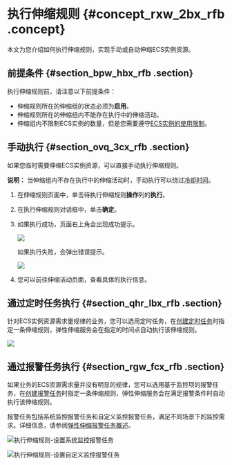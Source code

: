 # 执行伸缩规则 {#concept_rxw_2bx_rfb .concept}

本文为您介绍如何执行伸缩规则，实现手动或自动伸缩ECS实例资源。

## 前提条件 {#section_bpw_hbx_rfb .section}

执行伸缩规则前，请注意以下前提条件：

-   伸缩规则所在的伸缩组的状态必须为**启用**。
-   伸缩规则所在的伸缩组内不能存在执行中的伸缩活动。
-   伸缩组内不限制ECS实例的数量，但是您需要遵守[ECS实例的使用限制](../../../../../intl.zh-CN/产品简介/使用限制.md#)。

## 手动执行 {#section_ovq_3cx_rfb .section}

如果您临时需要伸缩ECS实例资源，可以直接手动执行伸缩规则。

**说明：** 当伸缩组内不存在执行中的伸缩活动时，手动执行可以绕过[冷却时间](intl.zh-CN/用户指南/使用须知/冷却时间.md#)。

1.  在伸缩规则页面中，单击待执行伸缩规则**操作**列的**执行**。
2.  在执行伸缩规则对话框中，单击**确定**。
3.  如果执行成功，页面右上角会出现成功提示。

    ![](http://static-aliyun-doc.oss-cn-hangzhou.aliyuncs.com/assets/img/40579/155531894821704_zh-CN.png)

    如果执行失败，会弹出错误提示。

    ![](http://static-aliyun-doc.oss-cn-hangzhou.aliyuncs.com/assets/img/40579/155531894821705_zh-CN.png)

4.  您可以前往伸缩活动页面，查看具体的执行信息。

## 通过定时任务执行 {#section_qhr_lbx_rfb .section}

针对ECS实例资源需求量规律的业务，您可以选用定时任务，在[创建定时任务](intl.zh-CN/用户指南/定时任务/创建定时任务.md#)时指定一条伸缩规则，弹性伸缩服务会在指定的时间点自动执行该伸缩规则。

![](http://static-aliyun-doc.oss-cn-hangzhou.aliyuncs.com/assets/img/40579/155531894921700_zh-CN.png)

## 通过报警任务执行 {#section_rgw_fcx_rfb .section}

如果业务的ECS资源需求量并没有明显的规律，您可以选用基于监控项的报警任务，在[创建报警任务](intl.zh-CN/用户指南/报警任务/创建报警任务.md#)时指定一条伸缩规则，弹性伸缩服务会在满足报警条件时自动执行该伸缩规则。

报警任务包括系统监控报警任务和自定义监控报警任务，满足不同场景下的监控需求。详细信息，请参阅[弹性伸缩报警任务概述](intl.zh-CN/用户指南/报警任务/弹性伸缩报警任务.md#)。

![执行伸缩规则-设置系统监控报警任务](http://static-aliyun-doc.oss-cn-hangzhou.aliyuncs.com/assets/img/40579/155531894921701_zh-CN.png)

![执行伸缩规则-设置自定义监控报警任务](http://static-aliyun-doc.oss-cn-hangzhou.aliyuncs.com/assets/img/40579/155531894921702_zh-CN.png)

